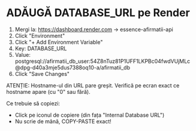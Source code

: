 # ADĂUGĂ DATABASE_URL pe Render

1. Mergi la: https://dashboard.render.com → essence-afirmatii-api
2. Click "Environment" 
3. Click "+ Add Environment Variable"
4. Key: DATABASE_URL
5. Value: postgresql://afirmatii_db_user:54Z8nTuz81P1UFF1LKPBc04fwdVUjMLc@dpg-d40a3mje5dus7388oq10-a/afirmatii_db
6. Click "Save Changes"

ATENȚIE: Hostname-ul din URL pare greșit. Verifică pe ecran exact ce hostname apare (cu "0" sau fără).

Ce trebuie să copiezi:
- Click pe iconul de copiere (din fața "Internal Database URL")
- Nu scrie de mână, COPY-PASTE exact!


